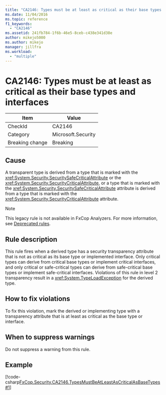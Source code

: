 ```yaml
---
title: "CA2146: Types must be at least as critical as their base types and interfaces"
ms.date: 11/04/2016
ms.topic: reference
f1_keywords:
  - "CA2146"
ms.assetid: 241fb784-1f6b-46e5-8ceb-c438e341d38e
author: mikejo5000
ms.author: mikejo
manager: jillfra
ms.workload:
  - "multiple"
---
```

# CA2146: Types must be at least as critical as their base types and interfaces

|Item|Value|
|-|-|
|CheckId|CA2146|
|Category|Microsoft.Security|
|Breaking change|Breaking|

## Cause
A transparent type is derived from a type that is marked with the <xref:System.Security.SecuritySafeCriticalAttribute> or the <xref:System.Security.SecurityCriticalAttribute>, or a type that is marked with the <xref:System.Security.SecuritySafeCriticalAttribute> attribute is derived from a type that is marked with the <xref:System.Security.SecurityCriticalAttribute> attribute.

> [!NOTE]
> This legacy rule is not available in FxCop Analyzers. For more information, see [Deprecated rules](fxcop-rule-port-status.md#deprecated-rules).

## Rule description
This rule fires when a derived type has a security transparency attribute that is not as critical as its base type or implemented interface. Only critical types can derive from critical base types or implement critical interfaces, and only critical or safe-critical types can derive from safe-critical base types or implement safe-critical interfaces. Violations of this rule in level 2 transparency result in a <xref:System.TypeLoadException> for the derived type.

## How to fix violations
To fix this violation, mark the derived or implementing type with a transparency attribute that is at least as critical as the base type or interface.

## When to suppress warnings
Do not suppress a warning from this rule.

## Example
[!code-csharp[FxCop.Security.CA2146.TypesMustBeAtLeastAsCriticalAsBaseTypes#1](../code-quality/codesnippet/CSharp/ca2146-types-must-be-at-least-as-critical-as-their-base-types-and-interfaces_1.cs)]
